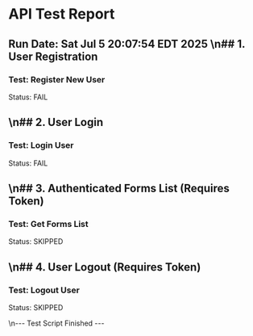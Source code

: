 # API Test Report
Run Date: Sat Jul  5 20:07:54 EDT 2025
\n## 1. User Registration
--------------------------------------------------
### Test: Register New User
Status: FAIL


\n## 2. User Login
--------------------------------------------------
### Test: Login User
Status: FAIL


\n## 3. Authenticated Forms List (Requires Token)
--------------------------------------------------
### Test: Get Forms List
Status: SKIPPED


\n## 4. User Logout (Requires Token)
--------------------------------------------------
### Test: Logout User
Status: SKIPPED


\n--- Test Script Finished --- 
